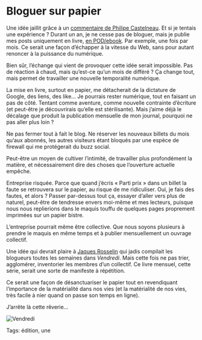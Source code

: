 # Bloguer sur papier

Une idée jaillit grâce à un [commentaire de Philipe Castelneau](http://tcrouzet.com/2016/11/05/pod-et-ebooks-cest-le-meme-combat/#comment-184141). Et si je tentais une expérience ? Durant un an, je ne cesse pas de bloguer, mais je publie mes posts uniquement en livre, [en POD/ebook](http://tcrouzet.com/2016/11/05/pod-et-ebooks-cest-le-meme-combat/). Par exemple, une fois par mois. Ce serait une façon d’échapper à la vitesse du Web, sans pour autant renoncer à la puissance du numérique.<span id="more-44401"></span>

Bien sûr, l’échange qui vient de provoquer cette idée serait impossible. Pas de réaction à chaud, mais qu’est-ce qu’un mois de différé ? Ça change tout, mais permet de travailler une nouvelle temporalité numérique.

La mise en livre, surtout en papier, me détacherait de la dictature de Google, des liens, des like… Je pourrais rester numérique, tout en faisant un pas de côté. Tentant comme aventure, comme nouvelle contrainte d’écriture (et peut-être je découvrirais qu’elle est stérilisante). Mais j’aime déjà le décalage que produit la publication mensuelle de mon journal, pourquoi ne pas aller plus loin ?

Ne pas fermer tout à fait le blog. Ne réserver les nouveaux billets du mois qu’aux abonnés, les autres visiteurs étant bloqués par une espèce de firewall qui me protégerait du buzz social.

Peut-être un moyen de cultiver l’intimité, de travailler plus profondément la matière, et nécessairement dire des choses que l’ouverture actuelle empêche.

Entreprise risquée. Parce que quand j’écris « Parti prix » dans un billet la faute se retrouvera sur le papier, au risque de me ridiculiser. Oui, je fais des fautes, et alors ? Passer par-dessus tout ça, essayer d’aller vers plus de naturel, peut-être de tendresse envers moi-même et mes lecteurs, puisque nous nous replierions dans le maquis touffu de quelques pages proprement imprimées sur un papier bistre.

L’entreprise pourrait même être collective. Que nous soyons plusieurs à prendre le maquis en même temps et à publier mensuellement un ouvrage collectif.

Une idée qui devrait plaire à [Jaques Rosselin](https://twitter.com/rosselin) qui jadis compilait les blogueurs toutes les semaines dans *Vendredi*. Mais cette fois ne pas trier, agglomérer, inventorier les membres d’un collectif. Ce livre mensuel, cette série, serait une sorte de manifeste à répétition.

Ce serait une façon de désanctuariser le papier tout en revendiquant l’importance de la matérialité dans nos vies (et la matérialité de nos vies, très facile à nier quand on passe son temps en ligne).

J’arrête là cette rêverie…

![Vendredi](http://tcrouzet.comhttps://tcrouzet.com/images_tc/2016/11/vendredi.jpg)



Tags: édition, une